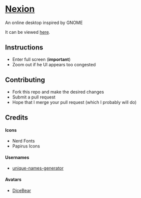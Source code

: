 # [Nexion](https://orangefalcon14.github.io/Nexion/)
An online desktop inspired by GNOME

It can be viewed [here](https://orangefalcon14.github.io/Nexion/).

## Instructions
- Enter full screen (**important**)
- Zoom out if he UI appears too congested 

## Contributing
- Fork this repo and make the desired changes
- Submit a pull request
- Hope that I merge your pull request (which I probably will do)

## Credits
#### Icons
- Nerd Fonts
- Papirus Icons
#### Usernames
- [unique-names-generator](https://www.npmjs.com/package/unique-names-generator)
#### Avatars
- [DiceBear](https://www.npmjs.com/package/dicebear)
